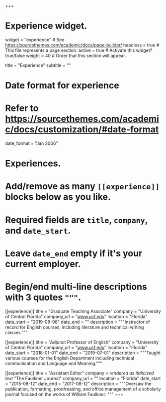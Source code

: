 +++
# Experience widget.
widget = "experience"  # See https://sourcethemes.com/academic/docs/page-builder/
headless = true  # This file represents a page section.
active = true  # Activate this widget? true/false
weight = 40  # Order that this section will appear.

title = "Experience"
subtitle = ""

# Date format for experience
#   Refer to https://sourcethemes.com/academic/docs/customization/#date-format
date_format = "Jan 2006"

# Experiences.
#   Add/remove as many `[[experience]]` blocks below as you like.
#   Required fields are `title`, `company`, and `date_start`.
#   Leave `date_end` empty if it's your current employer.
#   Begin/end multi-line descriptions with 3 quotes `"""`.
[[experience]]
  title = "Graduate Teaching Associate"
  company = "University of Central Florida"
  company_url = "www.ucf.edu"
  location = "Florida"
  date_start = "2019-08-08"
  date_end = ""
  description = """Instructor of record for English courses, including literature and technical writing classes."""

[[experience]]
  title = "Adjunct Professor of English"
  company = "University of Central Florida"
  company_url = "www.ucf.edu"
  location = "Florida"
  date_start = "2018-01-01"
  date_end = "2019-07-01"
  description = """Taught various courses for the English Department including technical communication and Language and Meaning."""

  [[experience]]
    title = "Assistant Editor"
    company = _rendered as italicized text_
"The Faulkner Journal"
    company_url = ""
    location = "Florida"
    date_start = "2015-08-12"
    date_end = "2017-08-12"
    description = """Oversaw the publication, formatting, proofreading, and office management of a scholarly journal focused on the works of William Faulkner. """
+++
